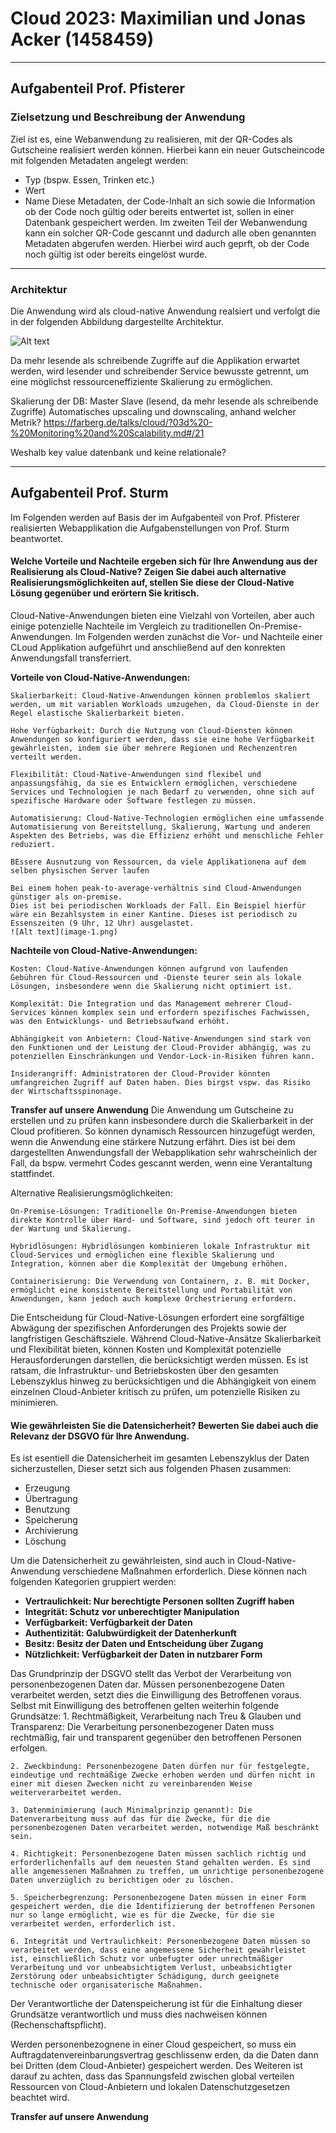# Cloud 2023: Maximilian und Jonas Acker (1458459)
---
## Aufgabenteil Prof. Pfisterer
### Zielsetzung und Beschreibung der Anwendung
Ziel ist es, eine Webanwendung zu realisieren, mit der QR-Codes als Gutscheine realisiert werden können.
Hierbei kann ein neuer Gutscheincode mit folgenden Metadaten angelegt werden:
 - Typ (bspw. Essen, Trinken etc.)
 - Wert
 - Name
Diese Metadaten, der Code-Inhalt an sich sowie die Information ob der Code noch gültig oder bereits entwertet ist, sollen in einer Datenbank gespeichert werden.
Im zweiten Teil der Webanwendung kann ein solcher QR-Code gescannt und dadurch alle oben genannten Metadaten abgerufen werden. Hierbei wird auch geprft, ob der Code noch gültig ist oder bereits eingelöst wurde. 
---
### Architektur
Die Anwendung wird als cloud-native Anwendung realsiert und verfolgt die in der folgenden Abbildung dargestellte Architektur.

![Alt text](image-2.png)

Da mehr lesende als schreibende Zugriffe auf die Applikation erwartet werden, wird lesender und schreibender Service bewusste getrennt, um eine möglichst ressourceneffiziente Skalierung zu ermöglichen.



Skalierung der DB: Master Slave (lesend, da mehr lesende als schreibende Zugriffe)
Automatisches upscaling und downscaling, anhand welcher Metrik?
https://farberg.de/talks/cloud/?03d%20-%20Monitoring%20and%20Scalability.md#/21

Weshalb key value datenbank und keine relationale?

---
## Aufgabenteil Prof. Sturm
Im Folgenden werden auf Basis der im Aufgabenteil von Prof. Pfisterer realisierten Webapplikation die Aufgabenstellungen von Prof. Sturm beantwortet.

#### Welche Vorteile und Nachteile ergeben sich für Ihre Anwendung aus der Realisierung als Cloud-Native? Zeigen Sie dabei auch alternative Realisierungsmöglichkeiten auf, stellen Sie diese der Cloud-Native Lösung gegenüber und erörtern Sie kritisch.

Cloud-Native-Anwendungen bieten eine Vielzahl von Vorteilen, aber auch einige potenzielle Nachteile im Vergleich zu traditionellen On-Premise-Anwendungen. 
Im Folgenden werden zunächst die Vor- und Nachteile einer CLoud Applikation aufgeführt und anschließend auf den konrekten Anwendungsfall transferriert. 

**Vorteile von Cloud-Native-Anwendungen:**

    Skalierbarkeit: Cloud-Native-Anwendungen können problemlos skaliert werden, um mit variablen Workloads umzugehen, da Cloud-Dienste in der Regel elastische Skalierbarkeit bieten.

    Hohe Verfügbarkeit: Durch die Nutzung von Cloud-Diensten können Anwendungen so konfiguriert werden, dass sie eine hohe Verfügbarkeit gewährleisten, indem sie über mehrere Regionen und Rechenzentren verteilt werden.

    Flexibilität: Cloud-Native-Anwendungen sind flexibel und anpassungsfähig, da sie es Entwicklern ermöglichen, verschiedene Services und Technologien je nach Bedarf zu verwenden, ohne sich auf spezifische Hardware oder Software festlegen zu müssen.

    Automatisierung: Cloud-Native-Technologien ermöglichen eine umfassende Automatisierung von Bereitstellung, Skalierung, Wartung und anderen Aspekten des Betriebs, was die Effizienz erhöht und menschliche Fehler reduziert.

    BEssere Ausnutzung von Ressourcen, da viele Applikationena auf dem selben physischen Server laufen 

    Bei einem hohen peak-to-average-verhältnis sind Cloud-Anwendungen günstiger als on-premise.
    Dies ist bei periodischen Workloads der Fall. Ein Beispiel hierfür wäre ein Bezahlsystem in einer Kantine. Dieses ist periodisch zu Essenszeiten (9 Uhr, 12 Uhr) ausgelastet.
    ![Alt text](image-1.png)

**Nachteile von Cloud-Native-Anwendungen:**

    Kosten: Cloud-Native-Anwendungen können aufgrund von laufenden Gebühren für Cloud-Ressourcen und -Dienste teurer sein als lokale Lösungen, insbesondere wenn die Skalierung nicht optimiert ist.

    Komplexität: Die Integration und das Management mehrerer Cloud-Services können komplex sein und erfordern spezifisches Fachwissen, was den Entwicklungs- und Betriebsaufwand erhöht.

    Abhängigkeit von Anbietern: Cloud-Native-Anwendungen sind stark von den Funktionen und der Leistung der Cloud-Provider abhängig, was zu potenziellen Einschränkungen und Vendor-Lock-in-Risiken führen kann.

    Insiderangriff: Administratoren der Cloud-Provider könnten umfangreichen Zugriff auf Daten haben. Dies birgst vspw. das Risiko der Wirtschaftsspinonage. 

**Transfer auf unsere Anwendung**
Die Anwendung um Gutscheine zu erstellen und zu prüfen kann insbesondere durch die Skalierbarkeit in der Cloud profitieren. So können dynamisch Ressourcen hinzugefügt werden, wenn die Anwendung eine stärkere Nutzung erfährt. Dies ist bei dem dargestellten Anwendungsfall der Webapplikation sehr wahrscheinlich der Fall, da bspw. vermehrt Codes gescannt werden, wenn eine Verantaltung stattfindet.

Alternative Realisierungsmöglichkeiten:

    On-Premise-Lösungen: Traditionelle On-Premise-Anwendungen bieten direkte Kontrolle über Hard- und Software, sind jedoch oft teurer in der Wartung und Skalierung.

    Hybridlösungen: Hybridlösungen kombinieren lokale Infrastruktur mit Cloud-Services und ermöglichen eine flexible Skalierung und Integration, können aber die Komplexität der Umgebung erhöhen.

    Containerisierung: Die Verwendung von Containern, z. B. mit Docker, ermöglicht eine konsistente Bereitstellung und Portabilität von Anwendungen, kann jedoch auch komplexe Orchestrierung erfordern.

Die Entscheidung für Cloud-Native-Lösungen erfordert eine sorgfältige Abwägung der spezifischen Anforderungen des Projekts sowie der langfristigen Geschäftsziele. Während Cloud-Native-Ansätze Skalierbarkeit und Flexibilität bieten, können Kosten und Komplexität potenzielle Herausforderungen darstellen, die berücksichtigt werden müssen. Es ist ratsam, die Infrastruktur- und Betriebskosten über den gesamten Lebenszyklus hinweg zu berücksichtigen und die Abhängigkeit von einem einzelnen Cloud-Anbieter kritisch zu prüfen, um potenzielle Risiken zu minimieren.

#### Wie gewährleisten Sie die Datensicherheit? Bewerten Sie dabei auch die Relevanz der DSGVO für Ihre Anwendung.

Es ist esentiell die Datensicherheit im gesamten Lebenszyklus der Daten sicherzustellen,
Dieser setzt sich aus folgenden Phasen zusammen:
 - Erzeugung
 - Übertragung
 - Benutzung
 - Speicherung
 - Archivierung
 - Löschung

Um die Datensicherheit zu gewährleisten, sind auch in Cloud-Native-Anwendung verschiedene Maßnahmen erforderlich. 
Diese können nach folgenden Kategorien gruppiert werden:
 - **Vertraulichkeit: Nur berechtigte Personen sollten Zugriff haben**
 - **Integrität: Schutz vor unberechtigter Manipulation**
 - **Verfügbarkeit: Verfügbarkeit der Daten**
 - **Authentizität: Galubwürdigkeit der Datenherkunft**
 - **Besitz: Besitz der Daten und Entscheidung über Zugang**
 - **Nützlichkeit: Verfügbarkeit der Daten in nutzbarer Form**

Das Grundprinzip der DSGVO stellt das Verbot der Verarbeitung von personenbezogenen Daten dar. 
Müssen personenbezogene Daten verarbeitet werden, setzt dies die Einwilligung des Betroffenen voraus. Selbst mit Einwilligung des betroffenen gelten weiterhin folgende Grundsätze:
    1. Rechtmäßigkeit, Verarbeitung nach Treu & Glauben und Transparenz: Die Verarbeitung personenbezogener Daten muss rechtmäßig, fair und transparent gegenüber den betroffenen Personen erfolgen.

    2. Zweckbindung: Personenbezogene Daten dürfen nur für festgelegte, eindeutige und rechtmäßige Zwecke erhoben werden und dürfen nicht in einer mit diesen Zwecken nicht zu vereinbarenden Weise weiterverarbeitet werden.

    3. Datenminimierung (auch Minimalprinzip genannt): Die Datenverarbeitung muss auf das für die Zwecke, für die die personenbezogenen Daten verarbeitet werden, notwendige Maß beschränkt sein.

    4. Richtigkeit: Personenbezogene Daten müssen sachlich richtig und erforderlichenfalls auf dem neuesten Stand gehalten werden. Es sind alle angemessenen Maßnahmen zu treffen, um unrichtige personenbezogene Daten unverzüglich zu berichtigen oder zu löschen.

    5. Speicherbegrenzung: Personenbezogene Daten müssen in einer Form gespeichert werden, die die Identifizierung der betroffenen Personen nur so lange ermöglicht, wie es für die Zwecke, für die sie verarbeitet werden, erforderlich ist.

    6. Integrität und Vertraulichkeit: Personenbezogene Daten müssen so verarbeitet werden, dass eine angemessene Sicherheit gewährleistet ist, einschließlich Schutz vor unbefugter oder unrechtmäßiger Verarbeitung und vor unbeabsichtigtem Verlust, unbeabsichtigter Zerstörung oder unbeabsichtigter Schädigung, durch geeignete technische oder organisatorische Maßnahmen.

 Der Verantwortliche der Datenspeicherung ist für die Einhaltung dieser Grundsätze verantwortlich und muss dies nachweisen können (Rechenschaftspflicht).

 Werden personenbezognene in einer Cloud gespeichert, so muss ein Auftragdatenvereinbarungsvertrag geschlissenw erden, da die Daten dann bei Dritten (dem Cloud-Anbieter) gespeichert werden. Des Weiteren ist darauf zu achten, dass das Spannungsfeld zwischen global verteilen Ressourcen von Cloud-Anbietern und lokalen Datenschutzgesetzen beachtet wird. 

**Transfer auf unsere Anwendung**

